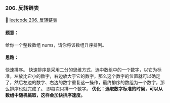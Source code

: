 ### **206. 反转链表**
🔗 [leetcode 206. 反转链表](https://leetcode.cn/problems/reverse-linked-list/)

#### 题意：
给你一个整数数组 nums，请你将该数组升序排列。
#### 思路：
快速排序。
快速排序是采用二分的思维方式，选中数组中的一个数字，以它为标准，左放比它小的数字，右边放大于它的数字，那么这个数字的位置就可以确定了，然后左边的数字、右边的数字重复这一操作，最终排序的数组为一个数字，那么排序也就完成了。
即每次只排一个数字。
**优化：选取数字标准的时候，可以从数组中随机挑取，这样会加快排序速度。**